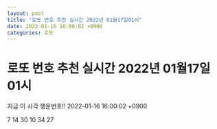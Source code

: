 ```yaml
---
layout: post
title: "로또 번호 추천 실시간 2022년 01월17일01시"
date: 2022-01-16 16:00:02 +0900
categories: 로또
---
```


# 로또 번호 추천 실시간 2022년 01월17일01시

지금 이 시각 행운번호!! 2022-01-16 16:00:02 +0900

 7  14  30  10  34  27 

